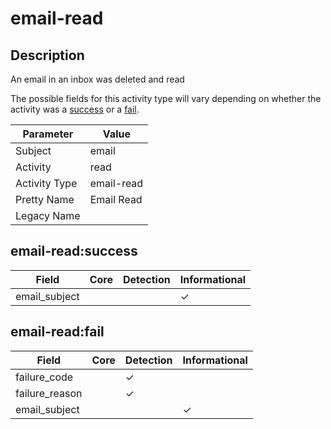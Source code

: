 email-read
==========

Description
-----------
An email in an inbox was deleted and read

The possible fields for this activity type will vary depending on whether the activity was a [success](#email-readsuccess) or a [fail](#email-readfail).

| Parameter     | Value      |
| ------------- | ---------- |
| Subject       | email      |
| Activity      | read       |
| Activity Type | email-read |
| Pretty Name   | Email Read |
| Legacy Name   |            |

email-read:success
------------------

| Field         | Core | Detection | Informational |
| ------------- | ---- | --------- | ------------- |
| email_subject |      |           | &#10003;      |

email-read:fail
---------------

| Field          | Core | Detection | Informational |
| -------------- | ---- | --------- | ------------- |
| failure_code   |      | &#10003;  |               |
| failure_reason |      | &#10003;  |               |
| email_subject  |      |           | &#10003;      |